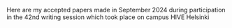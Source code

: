 Here are my accepted papers made in September 2024 during participation in the 42nd writing session which took place on campus HIVE Helsinki
